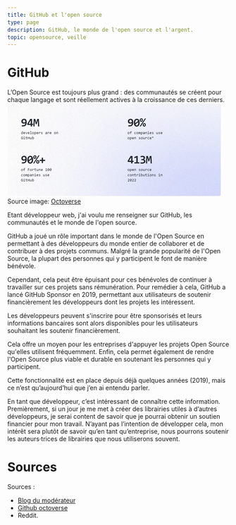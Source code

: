 ```yaml
---
title: GitHub et l'open source
type: page
description: GitHub, le monde de l'open source et l'argent.
topic: opensource, veille
---
```


# GitHub
L’Open Source est toujours plus grand : des communautés se créent pour chaque langage et sont réellement actives à la croissance de ces derniers.
![Quelques chiffres sur GitHub](numbers-gitHub.jpg)
Source image: [Octoverse](https://github.blog/2022-11-09-financial-sustainability-in-open-source/?utm_source=github&utm_medium=referral&utm_campaign=&scid=&utm_content=octoverse)

Etant développeur web, j'ai voulu me renseigner sur GitHub, les communautés et le monde de l'open source.

GitHub a joué un rôle important dans le monde de l'Open Source en permettant à des développeurs du monde entier de collaborer et de contribuer à des projets communs.
Malgré la grande popularité de l'Open Source, la plupart des personnes qui y participent le font de manière bénévole. 

Cependant, cela peut être épuisant pour ces bénévoles de continuer à travailler sur ces projets sans rémunération. Pour remédier à cela, GitHub a lancé GitHub Sponsor en 2019, permettant aux utilisateurs de soutenir financièrement les développeurs dont les projets les intéressent. 

Les développeurs peuvent s'inscrire pour être sponsorisés et leurs informations bancaires sont alors disponibles pour les utilisateurs souhaitant les soutenir financièrement.

Cela offre un moyen pour les entreprises d'appuyer les projets Open Source qu'elles utilisent fréquemment. Enfin, cela permet également de rendre l'Open Source plus viable et durable en soutenant les personnes qui y participent.

Cette fonctionnalité est en place depuis déjà quelques années (2019), mais ce n’est qu’aujourd’hui que j’en ai entendu parler.

En tant que développeur, c’est intéressant de connaître cette information. Premièrement, si un jour je me met à créer des librairies utiles à d’autres développeurs, je serai content de savoir que je pourrai obtenir un soutien financier pour mon travail. N’ayant pas l’intention de développer cela, mon intérêt sera plutôt de savoir qu’en tant qu’entreprise, nous pourrons soutenir les auteurs·trices de librairies que nous utiliserons souvent. 

# Sources
Sources : 
- [Blog du modérateur](https://www.blogdumoderateur.com/)
- [Github octoverse](https://octoverse.github.com/)
- Reddit.
